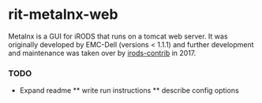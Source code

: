# rit-metalnx-web
Metalnx is a GUI for iRODS that runs on a tomcat web server. It was originally developed by EMC-Dell (versions < 1.1.1)
and further development and maintenance was taken over by [irods-contrib](https://github.com/irods-contrib/metalnx-web) in 2017.

### TODO
* Expand readme
** write run instructions
** describe config options
